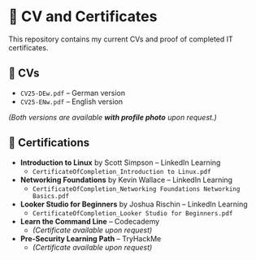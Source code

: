 # 📁 CV and Certificates

This repository contains my current CVs and proof of completed IT certificates.

## 📄 CVs  
- `CV25-DEw.pdf` – German version  
- `CV25-ENw.pdf` – English version  

*(Both versions are available **with profile photo** upon request.)*

## 📜 Certifications  
- **Introduction to Linux** by Scott Simpson – LinkedIn Learning  
    - `CertificateOfCompletion_Introduction to Linux.pdf`
- **Networking Foundations** by Kevin Wallace – LinkedIn Learning
    - `CertificateOfCompletion_Networking Foundations Networking Basics.pdf`
- **Looker Studio for Beginners** by Joshua Rischin – LinkedIn Learning
    - `CertificateOfCompletion_Looker Studio for Beginners.pdf`
- **Learn the Command Line** – Codecademy
    - *(Certificate available upon request)*  
- **Pre-Security Learning Path** – TryHackMe
    - *(Certificate available upon request)*
